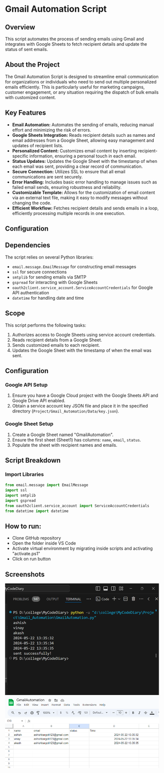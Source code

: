 
# Gmail Automation Script

## Overview
This script automates the process of sending emails using Gmail and integrates with Google Sheets to fetch recipient details and update the status of sent emails.

## About the Project
The Gmail Automation Script is designed to streamline email communication for organizations or individuals who need to send out multiple personalized emails efficiently. This is particularly useful for marketing campaigns, customer engagement, or any situation requiring the dispatch of bulk emails with customized content.

## Key Features
- **Email Automation:** Automates the sending of emails, reducing manual effort and minimizing the risk of errors.
- **Google Sheets Integration:** Reads recipient details such as names and email addresses from a Google Sheet, allowing easy management and updates of recipient lists.
- **Personalized Content:** Customizes email content by inserting recipient-specific information, ensuring a personal touch in each email.
- **Status Updates:** Updates the Google Sheet with the timestamp of when each email was sent, providing a clear record of communication.
- **Secure Connection:** Utilizes SSL to ensure that all email communications are sent securely.
- **Error Handling:** Includes basic error handling to manage issues such as failed email sends, ensuring robustness and reliability.
- **Customizable Template:** Allows for the customization of email content via an external text file, making it easy to modify messages without changing the code.
- **Efficient Workflow:** Fetches recipient details and sends emails in a loop, efficiently processing multiple records in one execution.

## Configuration

## Dependencies
The script relies on several Python libraries:
- `email.message.EmailMessage` for constructing email messages
- `ssl` for secure connections
- `smtplib` for sending emails via SMTP
- `gspread` for interacting with Google Sheets
- `oauth2client.service_account.ServiceAccountCredentials` for Google API authentication
- `datetime` for handling date and time

## Scope
This script performs the following tasks:
1. Authorizes access to Google Sheets using service account credentials.
2. Reads recipient details from a Google Sheet.
3. Sends customized emails to each recipient.
4. Updates the Google Sheet with the timestamp of when the email was sent.

## Configuration

### Google API Setup
1. Ensure you have a Google Cloud project with the Google Sheets API and Google Drive API enabled.
2. Obtain a service account key JSON file and place it in the specified directory (`Project/Gmail_Automation/Data/key.json`).

### Google Sheet Setup
1. Create a Google Sheet named "GmailAutomation".
2. Ensure the first sheet (Sheet1) has columns: `name`, `email`, `status`.
3. Populate the sheet with recipient names and emails.

## Script Breakdown

### Import Libraries
```python
from email.message import EmailMessage
import ssl
import smtplib
import gspread
from oauth2client.service_account import ServiceAccountCredentials
from datetime import datetime
```
## How to run:
- Clone GitHub repository
- Open the folder inside VS Code
- Activate virtual environment by migrating inside scripts and activating "activate.ps1"
- Click on run button


## Screenshots

![alt text](image-1.png)
<br>
![alt text](image-2.png)


